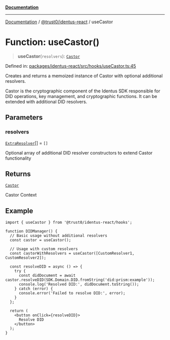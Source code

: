 [**Documentation**](../../../README.md)

***

[Documentation](../../../README.md) / [@trust0/identus-react](../README.md) / useCastor

# Function: useCastor()

> **useCastor**(`resolvers`): [`Castor`](https://github.com/hyperledger-identus/sdk-ts/blob/main/docs/sdk/modules.md)

Defined in: [packages/identus-react/src/hooks/useCastor.ts:45](https://github.com/trust0-project/identus/blob/4319705f36d1215f7111902cfb96a2efc66ea1be/packages/identus-react/src/hooks/useCastor.ts#L45)

Creates and returns a memoized instance of Castor with optional additional resolvers.

Castor is the cryptographic component of the Identus SDK responsible for DID operations,
key management, and cryptographic functions. It can be extended with additional DID resolvers.

## Parameters

### resolvers

[`ExtraResolver`](../type-aliases/ExtraResolver.md)[] = `[]`

Optional array of additional DID resolver constructors to extend Castor functionality

## Returns

[`Castor`](https://github.com/hyperledger-identus/sdk-ts/blob/main/docs/sdk/modules.md)

Castor Context

## Example

```tsx
import { useCastor } from '@trust0/identus-react/hooks';

function DIDManager() {
  // Basic usage without additional resolvers
  const castor = useCastor();
  
  // Usage with custom resolvers
  const castorWithResolvers = useCastor([CustomResolver1, CustomResolver2]);
  
  const resolveDID = async () => {
    try {
      const didDocument = await castor.resolveDID(SDK.Domain.DID.fromString('did:prism:example'));
      console.log('Resolved DID:', didDocument.toString());
    } catch (error) {
      console.error('Failed to resolve DID:', error);
    }
  };
  
  return (
    <button onClick={resolveDID}>
      Resolve DID
    </button>
  );
}
```
